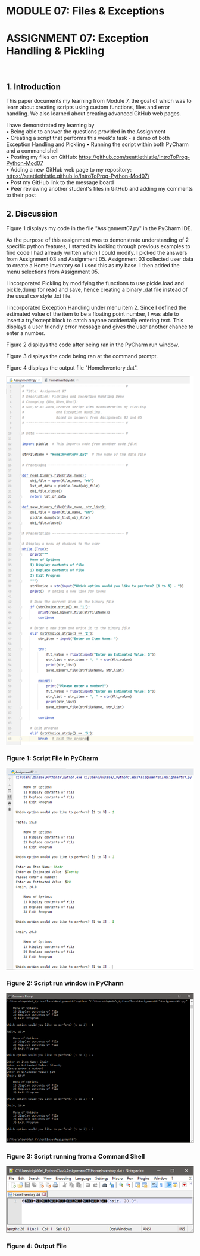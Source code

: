 # MODULE 07: Files & Exceptions        
# ASSIGNMENT 07: Exception Handling & Pickling
 
## 1. Introduction 
This paper documents my learning from Module 7, the goal of which was to learn about creating scripts using custom functions, files and error handling.  We also learned about creating advanced GitHub web pages.   
  
I have demonstrated my learning by  
	• Being able to answer the questions provided in the Assignment  
	• Creating a script that performs this week's task - a demo of both Exception Handling and Pickling 
	• Running the script within both PyCharm and a command shell  
	• Posting my files on GitHub: https://github.com/seattlethistle/IntroToProg-Python-Mod07  
	• Adding a new GitHub web page to my repository: https://seattlethistle.github.io/IntroToProg-Python-Mod07/  
	• Post my GitHub link to the message board  
	• Peer reviewing another student's files in GitHub and adding my comments to their post  

## 2. Discussion  
Figure 1 displays my code in the file "Assignment07.py" in the PyCharm IDE.  
  
As the purpose of this assignment was to demonstrate understanding of 2 specific python features, I started by looking through previous examples to find code I had already written which I could modify.  I picked the answers from Assignment 03 and Assignment 05.   Assignment 03 collected user data to create a Home Inventory so I used this as my base.  I then added the menu selections from Assignment 05.  
  
I incorporated Pickling by modifying the functions to use pickle.load and pickle,dump for read and save, hence creating a binary .dat file instead of the usual csv style .txt file.  
  
I incorporated Exception Handling under menu item 2.  Since I defined the estimated value of the item to be a floating point number, I was able to insert a try/except block to catch anyone accidentally entering text.  This displays a user friendly error message and gives the user another chance to enter a number.  
  
Figure 2 displays the code after being ran in the PyCharm run window.  
  
Figure 3 displays the code being ran at the command prompt.  
  
Figure 4 displays the output file "HomeInventory.dat".  
  

![Figure 1](https://github.com/seattlethistle/IntroToProg-Python-Mod07/blob/main/docs/figure-1.png "Figure 1")
### Figure 1: Script File in PyCharm
  
  
![Figure 2](https://github.com/seattlethistle/IntroToProg-Python-Mod07/blob/main/docs/figure-2.png "Figure 2")
### Figure 2: Script run window in PyCharm
  
  
![Figure 3](https://github.com/seattlethistle/IntroToProg-Python-Mod07/blob/main/docs/figure-3.png "Figure 3")
### Figure 3: Script running from a Command Shell
  
  
![Figure 4](https://github.com/seattlethistle/IntroToProg-Python-Mod07/blob/main/docs/figure-4.png "Figure 4")
### Figure 4: Output File
  











